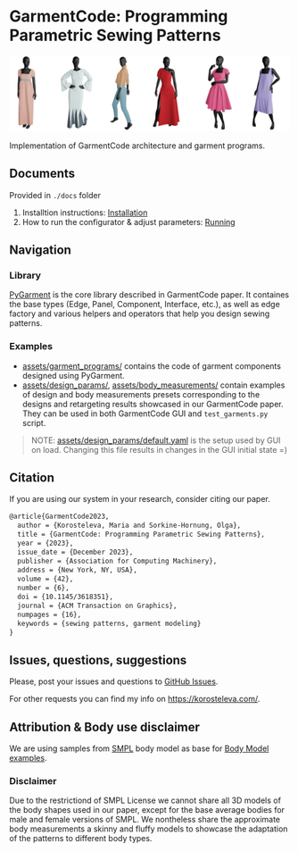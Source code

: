 
# GarmentCode: Programming Parametric Sewing Patterns

![Examples of garments sampled from GarmentCode configurator](assets/img/header.png)

Implementation of GarmentCode architecture and garment programs.

## Documents

Provided in `./docs` folder

1. Installtion instructions: [Installation](docs/Installation.md)
2. How to run the configurator & adjust parameters: [Running](docs/Running.md)

## Navigation

### Library

[PyGarment](pypattern) is the core library described in GarmentCode paper. It containes the base types (Edge, Panel, Component, Interface, etc.), as well as edge factory and various helpers and operators that help you design sewing patterns.  

### Examples

* [assets/garment_programs/](assets/garment_programs/) contains the code of garment components designed using PyGarment. 
* [assets/design_params/](assets/design_params/), [assets/body_measurements/](assets/body_measurments/) contain examples of design and body measurements presets corresponding to the designs and retargeting results showcased in our GarmentCode paper. They can be used in both GarmentCode GUI and `test_garments.py` script.

> NOTE: [assets/design_params/default.yaml](assets/design_params/default.yaml) is the setup used by GUI on load. Changing this file results in changes in the GUI initial state =) 


## Citation

If you are using our system in your research, consider citing our paper.


```
@article{GarmentCode2023,
  author = {Korosteleva, Maria and Sorkine-Hornung, Olga},
  title = {GarmentCode: Programming Parametric Sewing Patterns},
  year = {2023},
  issue_date = {December 2023},
  publisher = {Association for Computing Machinery},
  address = {New York, NY, USA},
  volume = {42},
  number = {6},
  doi = {10.1145/3618351},
  journal = {ACM Transaction on Graphics},
  numpages = {16},
  keywords = {sewing patterns, garment modeling}
}
```

## Issues, questions, suggestions

Please, post your issues and questions to [GitHub Issues](https://github.com/maria-korosteleva/GarmentCode/issues).

For other requests you can find my info on https://korosteleva.com/.  


## Attribution & Body use disclaimer
We are using samples from [SMPL](https://smpl.is.tue.mpg.de/) body model as base for [Body Model examples](assets/Bodies). 

### Disclaimer
Due to the restrictiond of SMPL License we cannot share all 3D models of the body shapes used in our paper, except for the base average bodies for male and female versions of SMPL. We nontheless share the approximate body measurements a skinny and fluffy models to showcase the adaptation of the patterns to different body types. 
